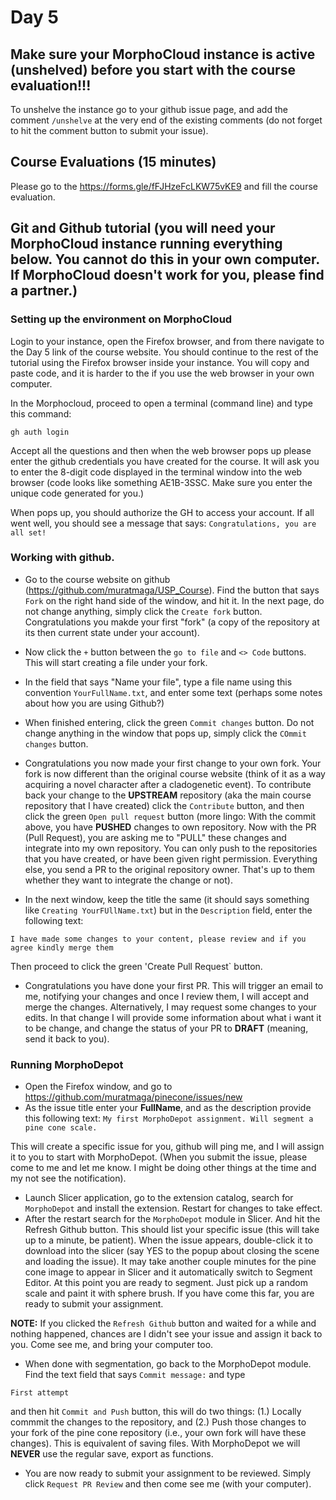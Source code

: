 # Day 5

## Make sure your MorphoCloud instance is active (unshelved) before you start with the course evaluation!!!
To unshelve the instance go to your github issue page, and add the comment `/unshelve` at the very end of the existing comments (do not forget to hit the comment button to submit your issue). 

## Course Evaluations (15 minutes)
Please go to the https://forms.gle/fFJHzeFcLKW75vKE9 and fill the course evaluation.

## Git and Github tutorial (you will need your MorphoCloud instance running everything below. You cannot do this in your own computer. If MorphoCloud doesn't work for you, please find a partner.)
### Setting up the environment on MorphoCloud
Login to your instance, open the Firefox browser, and from there navigate to the Day 5 link of the course website. You should continue to the rest of the tutorial using the Firefox browser inside your instance. You will copy and paste code, and it is harder to the if you use the web browser in your own computer. 

In the Morphocloud, proceed to open a terminal (command line) and type this command:
```
gh auth login
```
Accept all the questions and then when the web browser pops up please enter the github credentials you have created for the course. It will ask you to enter the 8-digit code displayed in the terminal window into the web browser (code looks like something AE1B-3SSC. Make sure you enter the unique code generated for you.)

When pops up, you should authorize the GH to access your account. If all went well, you should see a message that says: 
`Congratulations, you are all set!`

### Working with github.
* Go to the course website on github (https://github.com/muratmaga/USP_Course). Find the button that says `Fork` on the right hand side of the window, and hit it. In the next page, do not change anything, simply click the `Create fork` button.  Congratulations you makde your first "fork" (a copy of the repository at its then current state under your account). 

* Now click the `+` button between the `go to file` and `<> Code` buttons. This will start creating a file under your fork. 
* In the field that says "Name your file", type a file name using this convention `YourFullName.txt`, and enter some text (perhaps some notes about how you are using Github?)
* When finished entering, click the green `Commit changes` button. Do not change anything in the window that pops up, simply click the `COmmit changes` button. 

* Congratulations you now made your first change to your own fork. Your fork is now different than the original course website (think of it as a way acquiring a novel character after a cladogenetic event). To contribute back your change to the **UPSTREAM** repository (aka the main course repository that I have created) click the `Contribute` button, and then click the green `Open pull request` button (more lingo: With the commit above, you have **PUSHED** changes to own repository. Now with the PR (Pull Request), you are asking me to "PULL" these changes and integrate into my own repository. You can only push to the repositories that you have created, or have been given right permission. Everything else, you send a PR to the original repository owner. That's up to them whether they want to integrate the change or not). 

* In the next window, keep the title the same (it should says something like `Creating YourFUllName.txt`) but in the `Description` field, enter the following text:
```
I have made some changes to your content, please review and if you agree kindly merge them
```
Then proceed to click the green 'Create Pull Request` button. 

* Congratulations you have done your first PR. This will trigger an email to me, notifying your changes and once I review them, I will accept and merge the changes. Alternatively, I may request some changes to your edits. In that change I will provide some information about what i want it to be change, and change the status of your PR to **DRAFT** (meaning, send it back to you). 

### Running MorphoDepot 
* Open the Firefox window, and go to https://github.com/muratmaga/pinecone/issues/new
* As the issue title enter your **FullName**, and as the description provide this following text:
`My first MorphoDepot assignment. Will segment a pine cone scale.`

This will create a specific issue for you, github will ping me, and I will assign it to you to start with MorphoDepot. (When you submit the issue, please come to me and let me know. I might be doing other things at the time and my not see the notification). 

* Launch  Slicer application, go to the extension catalog, search for `MorphoDepot` and install the extension. Restart for changes to take effect. 
* After the restart search for the `MorphoDepot` module in Slicer. And hit the Refresh Github button. This should list your specific issue (this will take up to a minute, be patient). When the issue appears, double-click it to download into the slicer (say YES to the popup about closing the scene and loading the issue). It may take another couple minutes for the pine cone image to appear in Slicer and it automatically switch to Segment Editor. At this point you are ready to segment. Just pick up a random scale and paint it with sphere brush. If you have come this far, you are ready to submit your assignment. 

**NOTE:** If you clicked the `Refresh Github` button and waited for a while and nothing happened, chances are I didn't see your issue and assign it back to you.  Come see me, and bring your computer too.

* When done with segmentation, go back to the MorphoDepot module. Find the text field that says `Commit message:` and type 
```
First attempt
```
and then hit `Commit and Push` button, this will do two things: (1.) Locally commmit the changes to the repository, and (2.) Push those changes to your fork of the pine cone repository (i.e., your own fork will have these changes). This is equivalent of saving files. With MorphoDepot we will **NEVER** use the regular save, export as functions. 

* You are now ready to submit your assignment to be reviewed. Simply click `Request PR Review` and then come see me (with your computer). 









